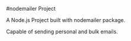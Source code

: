 #nodemailer Project

A Node.js Project built with nodemailer package.

Capable of sending personal and bulk emails.
